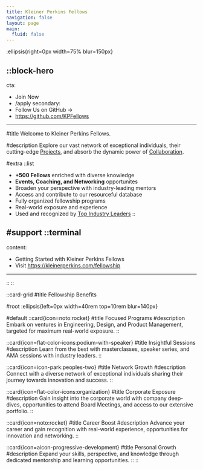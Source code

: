 ```yaml
---
title: Kleiner Perkins Fellows
navigation: false
layout: page
main:
  fluid: false
---
```


:ellipsis{right=0px width=75% blur=150px}

::block-hero
---
cta:
  - Join Now
  - /apply
secondary:
  - Follow Us on GitHub →
  - https://github.com/KPFellows
---

#title
Welcome to Kleiner Perkins Fellows.

#description
Explore our vast network of exceptional individuals, their cutting-edge [Projects](https://github.com/KPFellows), and absorb the dynamic power of [Collaboration](https://kleinerperkins.com/fellowship).

#extra
  ::list
  - **+500 Fellows** enriched with diverse knowledge
  - **Events, Coaching, and Networking** opportunites
  - Broaden your perspective with industry-leading mentors
  - Access and contribute to our resourceful database
  - Fully organized fellowship programs
  - Real-world exposure and experience
  - Used and recognized by [Top Industry Leaders](https://kleinerperkins.com/portfolio)
  ::

#support
  ::terminal
  ---
  content:
  - Getting Started with Kleiner Perkins Fellows
  - Visit https://kleinerperkins.com/fellowship
  ---
  ::
::

::card-grid
#title
Fellowship Benefits

#root
:ellipsis{left=0px width=40rem top=10rem blur=140px}

#default
  ::card{icon=noto:rocket}
  #title
  Focused Programs
  #description
  Embark on ventures in Engineering, Design, and Product Management, targeted for maximum real-world exposure.
  ::

  ::card{icon=flat-color-icons:podium-with-speaker}
  #title
  Insightful Sessions
  #description
  Learn from the best with masterclasses, speaker series, and AMA sessions with industry leaders.
  ::

  ::card{icon=icon-park:peoples-two}
  #title
  Network Growth
  #description
  Connect with a diverse network of exceptional individuals sharing their journey towards innovation and success.
  ::

  ::card{icon=flat-color-icons:organization}
  #title
  Corporate Exposure
  #description
  Gain insight into the corporate world with company deep-dives, opportunities to attend Board Meetings, and access to our extensive portfolio.
  ::

  ::card{icon=noto:rocket}
  #title
  Career Boost
  #description
  Advance your career and gain recognition with real-world experience, opportunities for innovation and networking.
  ::

  ::card{icon=aicon-progressive-development}
  #title
  Personal Growth
  #description
  Expand your skills, perspective, and knowledge through dedicated mentorship and learning opportunities.
  ::
::